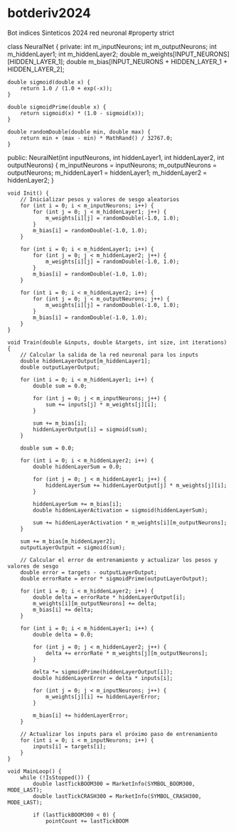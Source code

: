 # botderiv2024
Bot indices Sinteticos 2024 red neuronal
#property strict

class NeuralNet {
private:
    int m_inputNeurons;
    int m_outputNeurons;
    int m_hiddenLayer1;
    int m_hiddenLayer2;
    double m_weights[INPUT_NEURONS][HIDDEN_LAYER_1];
    double m_bias[INPUT_NEURONS + HIDDEN_LAYER_1 + HIDDEN_LAYER_2];

    double sigmoid(double x) {
        return 1.0 / (1.0 + exp(-x));
    }

    double sigmoidPrime(double x) {
        return sigmoid(x) * (1.0 - sigmoid(x));
    }

    double randomDouble(double min, double max) {
        return min + (max - min) * MathRand() / 32767.0;
    }

public:
    NeuralNet(int inputNeurons, int hiddenLayer1, int hiddenLayer2, int outputNeurons) {
        m_inputNeurons = inputNeurons;
        m_outputNeurons = outputNeurons;
        m_hiddenLayer1 = hiddenLayer1;
        m_hiddenLayer2 = hiddenLayer2;
    }

    void Init() {
        // Inicializar pesos y valores de sesgo aleatorios
        for (int i = 0; i < m_inputNeurons; i++) {
            for (int j = 0; j < m_hiddenLayer1; j++) {
                m_weights[i][j] = randomDouble(-1.0, 1.0);
            }
            m_bias[i] = randomDouble(-1.0, 1.0);
        }

        for (int i = 0; i < m_hiddenLayer1; i++) {
            for (int j = 0; j < m_hiddenLayer2; j++) {
                m_weights[i][j] = randomDouble(-1.0, 1.0);
            }
            m_bias[i] = randomDouble(-1.0, 1.0);
        }

        for (int i = 0; i < m_hiddenLayer2; i++) {
            for (int j = 0; j < m_outputNeurons; j++) {
                m_weights[i][j] = randomDouble(-1.0, 1.0);
            }
            m_bias[i] = randomDouble(-1.0, 1.0);
        }
    }

    void Train(double &inputs, double &targets, int size, int iterations) {
        // Calcular la salida de la red neuronal para los inputs
        double hiddenLayerOutput[m_hiddenLayer1];
        double outputLayerOutput;

        for (int i = 0; i < m_hiddenLayer1; i++) {
            double sum = 0.0;

            for (int j = 0; j < m_inputNeurons; j++) {
                sum += inputs[j] * m_weights[j][i];
            }

            sum += m_bias[i];
            hiddenLayerOutput[i] = sigmoid(sum);
        }

        double sum = 0.0;

        for (int i = 0; i < m_hiddenLayer2; i++) {
            double hiddenLayerSum = 0.0;

            for (int j = 0; j < m_hiddenLayer1; j++) {
                hiddenLayerSum += hiddenLayerOutput[j] * m_weights[j][i];
            }

            hiddenLayerSum += m_bias[i];
            double hiddenLayerActivation = sigmoid(hiddenLayerSum);

            sum += hiddenLayerActivation * m_weights[i][m_outputNeurons];
        }

        sum += m_bias[m_hiddenLayer2];
        outputLayerOutput = sigmoid(sum);

        // Calcular el error de entrenamiento y actualizar los pesos y valores de sesgo
        double error = targets - outputLayerOutput;
        double errorRate = error * sigmoidPrime(outputLayerOutput);

        for (int i = 0; i < m_hiddenLayer2; i++) {
            double delta = errorRate * hiddenLayerOutput[i];
            m_weights[i][m_outputNeurons] += delta;
            m_bias[i] += delta;
        }

        for (int i = 0; i < m_hiddenLayer1; i++) {
            double delta = 0.0;

            for (int j = 0; j < m_hiddenLayer2; j++) {
                delta += errorRate * m_weights[j][m_outputNeurons];
            }

            delta *= sigmoidPrime(hiddenLayerOutput[i]);
            double hiddenLayerError = delta * inputs[i];

            for (int j = 0; j < m_inputNeurons; j++) {
                m_weights[j][i] += hiddenLayerError;
            }

            m_bias[i] += hiddenLayerError;
        }

        // Actualizar los inputs para el próximo paso de entrenamiento
        for (int i = 0; i < m_inputNeurons; i++) {
            inputs[i] = targets[i];
        }
    }

    void MainLoop() {
        while (!IsStopped()) {
            double lastTickBOOM300 = MarketInfo(SYMBOL_BOOM300, MODE_LAST);
            double lastTickCRASH300 = MarketInfo(SYMBOL_CRASH300, MODE_LAST);

            if (lastTickBOOM300 < 0) {
                pointCount += lastTickBOOM
